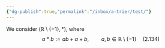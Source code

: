 ```yaml
---
{"dg-publish":true,"permalink":"/inbox/a-trier/test/"}
---
```

We consider $(\mathbb{R} \setminus \{-1\},*)$, where
$$a*b:=ab+a+b, \quad\quad a, b \in \mathbb{R}\setminus\{-1\} \quad (2.134)$$
